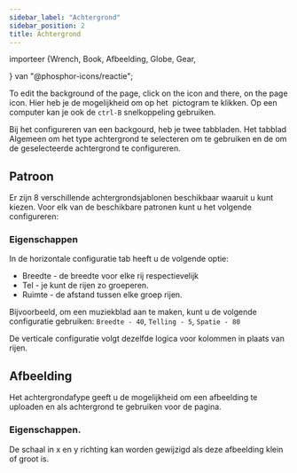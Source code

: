 ```yaml
---
sidebar_label: "Achtergrond"
sidebar_position: 2
title: Achtergrond
---
```


importeer {Wrench, Book, Afbeelding, Globe, Gear,

} van "@phosphor-icons/reactie";

To edit the background of the page, click on the <Wrench/> icon and there, on the <Book/> page icon. Hier heb je de mogelijkheid om op het <Image/> pictogram te klikken. Op een computer kan je ook de `ctrl-B` snelkoppeling gebruiken.

Bij het configureren van een backgourd, heb je twee tabbladen. Het tabblad <Globe/> Algemeen om het type achtergrond te selecteren om te gebruiken en de <Gear/> om de geselecteerde achtergrond te configureren.

## <Globe/> Patroon

Er zijn 8 verschillende achtergrondsjablonen beschikbaar waaruit u kunt kiezen. Voor elk van de beschikbare patronen kunt u het volgende configureren:


### <Gear/> Eigenschappen

In de horizontale configuratie tab heeft u de volgende optie:

- Breedte - de breedte voor elke rij respectievelijk
- Tel - je kunt de rijen zo groeperen.
- Ruimte - de afstand tussen elke groep rijen.

Bijvoorbeeld, om een muziekblad aan te maken, kunt u de volgende configuratie gebruiken: `Breedte - 40`, `Telling - 5`, `Spatie - 80`

De verticale configuratie volgt dezelfde logica voor kolommen in plaats van rijen.

## <Globe/> Afbeelding

Het achtergrondafype geeft u de mogelijkheid om een afbeelding te uploaden en als achtergrond te gebruiken voor de pagina.

### <Gear/> Eigenschappen.

De schaal in x en y richting kan worden gewijzigd als deze afbeelding klein of groot is.
